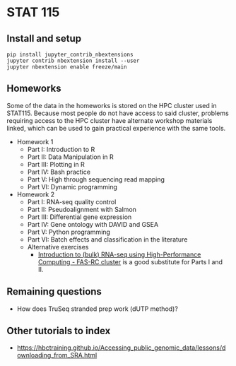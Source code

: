 # STAT 115

## Install and setup

```
pip install jupyter_contrib_nbextensions
jupyter contrib nbextension install --user
jupyter nbextension enable freeze/main
```

## Homeworks

Some of the data in the homeworks is stored on the HPC cluster used in STAT115.
Because most people do not have access to said cluster, problems requiring
access to the HPC cluster have alternate workshop materials linked, which can
be used to gain practical experience with the same tools.

- Homework 1
  - Part I: Introduction to R
  - Part II: Data Manipulation in R
  - Part III: Plotting in R
  - Part IV: Bash practice
  - Part V: High through sequencing read mapping
  - Part VI: Dynamic programming
- Homework 2
  - Part I: RNA-seq quality control
  - Part II: Pseudoalignment with Salmon
  - Part III: Differential gene expression
  - Part IV: Gene ontology with DAVID and GSEA
  - Part V: Python programming
  - Part VI: Batch effects and classification in the literature
  - Alternative exercises
    - [Introduction to (bulk) RNA-seq using High-Performance Computing - FAS-RC cluster](https://hbctraining.github.io/Intro-to-rnaseq-fasrc-salmon-flipped/schedule/links-to-lessons.html) is a good substitute for Parts I and II.

## Remaining questions
- How does TruSeq stranded prep work (dUTP method)?

## Other tutorials to index
- https://hbctraining.github.io/Accessing_public_genomic_data/lessons/downloading_from_SRA.html
